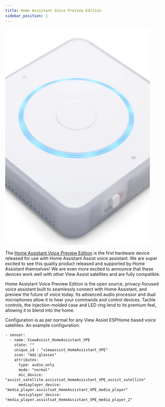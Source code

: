 ```yaml
---
title: Home Assistant Voice Preview Edition
sidebar_position: 1
---
```


![Image](./havpe.png)

The [Home Assistant Voice Preview Edition](https://www.home-assistant.io/voice-pe) is the first hardware device released for use with Home Assistant Assist voice assistant.  We are super excited to see this quality product released and supported by Home Assistant themselves!  We are even more excited to announce that these devices work well with other View Assist satellites and are fully compatible.

Home Assistant Voice Preview Edition is the open source, privacy-focused voice assistant built to seamlessly connect with Home Assistant, and preview the future of voice today. Its advanced audio processor and dual microphones allow it to hear your commands and control devices. Tactile controls, the injection-molded case and LED ring lend to its premium feel, allowing it to blend into the home. 


Configuration is as per normal for any View Assist ESPHome based voice satellites.  An example configuration:

```
- sensor:
  - name: ViewAssist_HomeAssistant_VPE
    state: ""
    unique_id : "viewassist_HomeAssistant_VPE"
    icon: "mdi:glasses"    
    attributes:
      type: audio_only
      mode: "normal"
      mic_device: "assist_satellite.assistsat_HomeAssistant_VPE_assist_satellite"
      mediaplayer_device: "media_player.assistsat_HomeAssistant_VPE_media_player"
      musicplayer_device: "media_player.assistsat_HomeAssistant_VPE_media_player_2"
```
